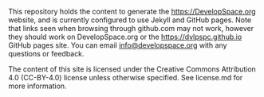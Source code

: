 ---
---

This repository holds the content to generate the <https://DevelopSpace.org> website, and is currently configured to use Jekyll and GitHub 
pages. Note that links seen when browsing through github.com may not work, however they should work on DevelopSpace.org or the <https://dvlpspc.github.io>
GitHub pages site. You can email <info@developspace.org> with any questions or feedback.

The content of this site is licensed under the Creative Commons Attribution 4.0 (CC-BY-4.0) license unless otherwise specified. See license.md for more information.